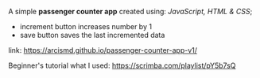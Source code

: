 A simple **passenger counter app** created using: _JavaScript, HTML & CSS_;

- increment button increases number by 1
- save button saves the last incremented data

link: https://arcismd.github.io/passenger-counter-app-v1/

Beginner's tutorial what I used: https://scrimba.com/playlist/pY5b7sQ

